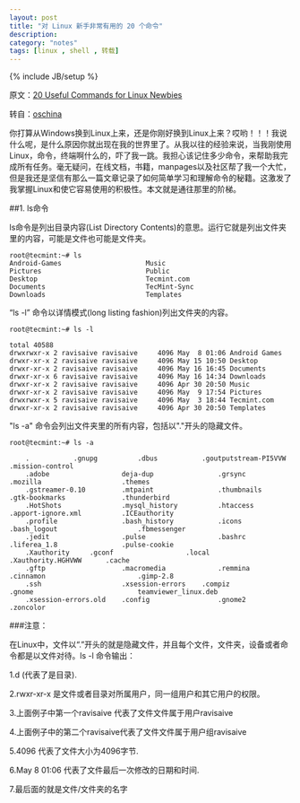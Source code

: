```yaml
---
layout: post
title: "对 Linux 新手非常有用的 20 个命令"
description:
category: "notes"
tags: [linux , shell , 转载]
---
```

{% include JB/setup %}

原文：[20 Useful Commands for Linux Newbies](http://www.tecmint.com/useful-linux-commands-for-newbies/)

转自：[oschina](http://www.oschina.net/translate/useful-linux-commands-for-newbies)

你打算从Windows换到Linux上来，还是你刚好换到Linux上来？哎哟！！！我说什么呢，是什么原因你就出现在我的世界里了。从我以往的经验来说，当我刚使用Linux，命令，终端啊什么的，吓了我一跳。我担心该记住多少命令，来帮助我完成所有任务。毫无疑问，在线文档，书籍，manpages以及社区帮了我一个大忙，但是我还是坚信有那么一篇文章记录了如何简单学习和理解命令的秘籍。这激发了我掌握Linux和使它容易使用的积极性。本文就是通往那里的阶梯。


##1. ls命令

ls命令是列出目录内容(List Directory Contents)的意思。运行它就是列出文件夹里的内容，可能是文件也可能是文件夹。

	root@tecmint:~# ls
	Android-Games                     Music
	Pictures                          Public
	Desktop                           Tecmint.com
	Documents                         TecMint-Sync
	Downloads                         Templates

“ls -l” 命令以详情模式(long listing fashion)列出文件夹的内容。

	root@tecmint:~# ls -l

	total 40588
	drwxrwxr-x 2 ravisaive ravisaive     4096 May  8 01:06 Android Games
	drwxr-xr-x 2 ravisaive ravisaive     4096 May 15 10:50 Desktop
	drwxr-xr-x 2 ravisaive ravisaive     4096 May 16 16:45 Documents
	drwxr-xr-x 6 ravisaive ravisaive     4096 May 16 14:34 Downloads
	drwxr-xr-x 2 ravisaive ravisaive     4096 Apr 30 20:50 Music
	drwxr-xr-x 2 ravisaive ravisaive     4096 May  9 17:54 Pictures
	drwxrwxr-x 5 ravisaive ravisaive     4096 May  3 18:44 Tecmint.com
	drwxr-xr-x 2 ravisaive ravisaive     4096 Apr 30 20:50 Templates

"ls -a" 命令会列出文件夹里的所有内容，包括以"."开头的隐藏文件。

	root@tecmint:~# ls -a
	
        .			.gnupg			.dbus			.goutputstream-PI5VVW		.mission-control
        .adobe                  deja-dup                .grsync                 .mozilla                 	.themes
        .gstreamer-0.10         .mtpaint                .thumbnails             .gtk-bookmarks          	.thunderbird
        .HotShots               .mysql_history          .htaccess		.apport-ignore.xml      	.ICEauthority           
        .profile                .bash_history           .icons                  .bash_logout                    .fbmessenger
        .jedit                  .pulse                  .bashrc                 .liferea_1.8             	.pulse-cookie            
        .Xauthority		.gconf                  .local                  .Xauthority.HGHVWW		.cache
        .gftp                   .macromedia             .remmina                .cinnamon                       .gimp-2.8
        .ssh                    .xsession-errors 	.compiz                 .gnome                          teamviewer_linux.deb          
        .xsession-errors.old	.config                 .gnome2                 .zoncolor


###注意：

在Linux中，文件以“.”开头的就是隐藏文件，并且每个文件，文件夹，设备或者命令都是以文件对待。ls -l 命令输出：

  1.d (代表了是目录).
  
  2.rwxr-xr-x 是文件或者目录对所属用户，同一组用户和其它用户的权限。
  
  3.上面例子中第一个ravisaive 代表了文件文件属于用户ravisaive
  
  4.上面例子中的第二个ravisaive代表了文件文件属于用户组ravisaive
  
  5.4096 代表了文件大小为4096字节.
  
  6.May 8 01:06 代表了文件最后一次修改的日期和时间.
  
  7.最后面的就是文件/文件夹的名字
